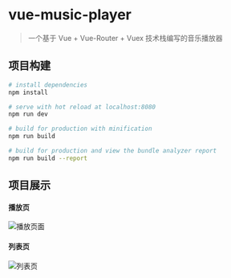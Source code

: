 # vue-music-player

> 一个基于 Vue + Vue-Router + Vuex 技术栈编写的音乐播放器

## 项目构建

``` bash
# install dependencies
npm install

# serve with hot reload at localhost:8080
npm run dev

# build for production with minification
npm run build

# build for production and view the bundle analyzer report
npm run build --report
```
## 项目展示
#### 播放页
![播放页面](http://img.blog.csdn.net/20171101234821178?watermark/2/text/aHR0cDovL2Jsb2cuY3Nkbi5uZXQvV2lsbGVyZnU=/font/5a6L5L2T/fontsize/400/fill/I0JBQkFCMA==/dissolve/70/gravity/SouthEast)
#### 列表页
![列表页](http://img.blog.csdn.net/20171102000123102?watermark/2/text/aHR0cDovL2Jsb2cuY3Nkbi5uZXQvV2lsbGVyZnU=/font/5a6L5L2T/fontsize/400/fill/I0JBQkFCMA==/dissolve/70/gravity/SouthEast)
